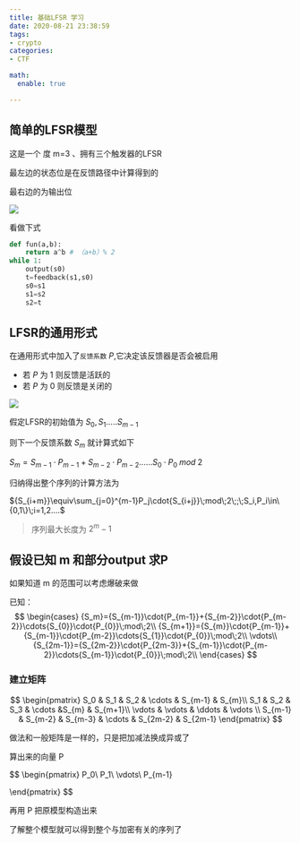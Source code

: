 ```yaml
---
title: 基础LFSR 学习
date: 2020-08-21 23:38:59
tags: 
- crypto
categories:
- CTF

math:
  enable: true

---
```


## 简单的LFSR模型

这是一个 度 m=3 、拥有三个触发器的LFSR

最左边的状态位是在反馈路径中计算得到的

最右边的为输出位

![](https://i.loli.net/2020/08/21/6w2A31ugDj5VIka.png)

看做下式
```python
def fun(a,b):
    return a^b # （a+b）% 2
while 1:
    output(s0)
    t=feedback(s1,s0)
    s0=s1
    s1=s2
    s2=t
```

## LFSR的通用形式

在通用形式中加入了`反馈系数` $P$,它决定该反馈器是否会被启用

- 若 $P$ 为 1 则反馈是活跃的
- 若 $P$ 为 0 则反馈是关闭的
  
![](https://i.loli.net/2020/08/21/UdL3ICHSG1Pxqkz.png)

假定LFSR的初始值为 ${S_0},{S_1}.....{S_{m-1}}$ 

则下一个反馈系数 $S_m$ 就计算式如下

${S_m}={S_{m-1}}\cdot{P_{m-1}}+{S_{m-2}}\cdot{P_{m-2}}......{S_{0}}\cdot{P_{0}}\;mod\;2$

归纳得出整个序列的计算方法为    

${S_{i+m}}\equiv\sum_{j=0}^{m-1}P_j\cdot{S_{i+j}}\;mod\;2\;;\;S_i,P_i\in\{0,1\}\;i=1,2....$

> 序列最大长度为 $2^m-1$

## 假设已知 m 和部分output 求P

如果知道 m 的范围可以考虑爆破来做

已知：
$$
\begin{cases}
 {S_m}={S_{m-1}}\cdot{P_{m-1}}+{S_{m-2}}\cdot{P_{m-2}}\cdots{S_{0}}\cdot{P_{0}}\;mod\;2\\
 {S_{m+1}}={S_{m}}\cdot{P_{m-1}}+{S_{m-1}}\cdot{P_{m-2}}\cdots{S_{1}}\cdot{P_{0}}\;mod\;2\\
 \vdots\\
 {S_{2m-1}}={S_{2m-2}}\cdot{P_{2m-3}}+{S_{m-1}}\cdot{P_{m-2}}\cdots{S_{m-1}}\cdot{P_{0}}\;mod\;2\\
\end{cases}
$$

### 建立矩阵

$$
  \begin{pmatrix}
  S_0 & S_1 & S_2 & \cdots & S_{m-1} & S_{m}\\
  S_1 & S_2 & S_3 & \cdots &S_{m}   & S_{m+1}\\
  \vdots & \vdots & \ddots & \vdots \\  
  S_{m-1} & S_{m-2} & S_{m-3} & \cdots & S_{2m-2} & S_{2m-1} 
  \end{pmatrix}
$$

做法和一般矩阵是一样的，只是把加减法换成异或了

算出来的向量 P

$$
\begin{pmatrix}
P_0\\
P_1\\
\vdots\\
P_{m-1}

\end{pmatrix}
$$

再用 P 把原模型构造出来

了解整个模型就可以得到整个与加密有关的序列了

